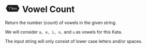 # ![7kyu badge](../.codewars-badges/7kyu.png) Vowel Count

Return the number (count) of vowels in the given string.

We will consider `a, e, i, o,` and `u` as vowels for this Kata.

The input string will only consist of lower case letters and/or spaces.